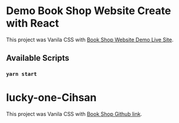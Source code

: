# Demo Book Shop Website Create with React

This project was Vanila CSS with [Book Shop Website Demo Live Site](https://ourbookshop.netlify.app/).

## Available Scripts
### `yarn start`


# lucky-one-Cihsan

This project was Vanila CSS with [Book Shop Github link](https://github.com/Programming-Hero-Web-Course4/lucky-one-Cihsan).